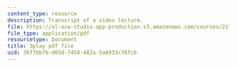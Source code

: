 ```yaml
---
content_type: resource
description: Transcript of a video lecture.
file: https://ol-ocw-studio-app-production.s3.amazonaws.com/courses/21l-011-the-film-experience-fall-2013/36f7bb7bd65d7458482a5a6933c76fcb_6B8FySbsUsM.pdf
file_type: application/pdf
resourcetype: Document
title: 3play pdf file
uid: 36f7bb7b-d65d-7458-482a-5a6933c76fcb
---
```

